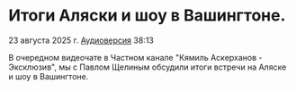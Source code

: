 # Итоги Аляски и шоу в Вашингтоне.

23 августа 2025 г. [Аудиоверсия](https://www.youtube.com/watch?v=kpeLYJJw0S0) 38:13

В очередном видеочате в Частном канале "Кямиль Аскерханов - Эксклюзив", мы с Павлом Щелиным обсудили итоги встречи на Аляске и шоу в Вашингтоне.
